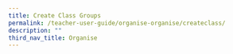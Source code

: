 ```yaml
---
title: Create Class Groups
permalink: /teacher-user-guide/organise-organise/createclass/
description: ""
third_nav_title: Organise
---
```

